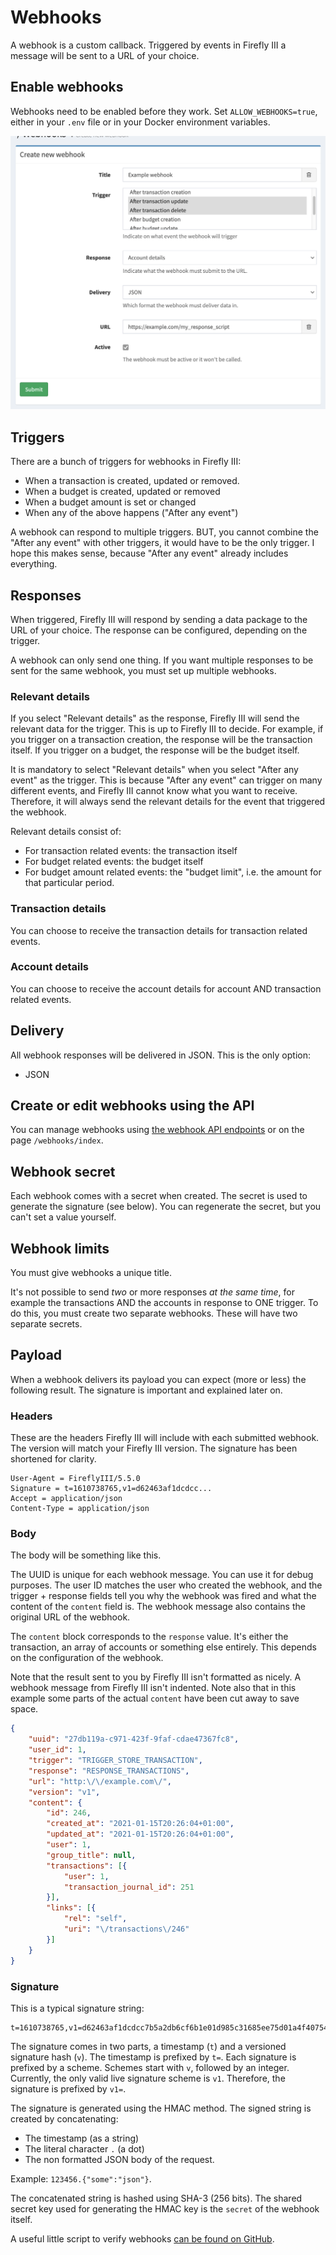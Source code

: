 # Webhooks

A webhook is a custom callback. Triggered by events in Firefly III a message will be sent to a URL of your choice.

## Enable webhooks

Webhooks need to be enabled before they work. Set `ALLOW_WEBHOOKS=true`, either in your `.env` file or in your Docker environment variables.

![Creating a new webhook](../../../images/how-to/firefly-iii/features/webhooks-create.png "Date configuration value 'Ymd' is necessary to parse this file")

## Triggers

There are a bunch of triggers for webhooks in Firefly III:

- When a transaction is created, updated or removed.
- When a budget is created, updated or removed
- When a budget amount is set or changed
- When any of the above happens ("After any event")

A webhook can respond to multiple triggers. BUT, you cannot combine the  "After any event" with other triggers, it would have to be the only trigger. I hope this makes sense, because "After any event" already includes everything.

## Responses

When triggered, Firefly III will respond by sending a data package to the URL of your choice. The response can be configured, depending on the trigger.

A webhook can only send one thing. If you want multiple responses to be sent for the same webhook, you must set up multiple webhooks.

### Relevant details

If you select "Relevant details" as the response, Firefly III will send the relevant data for the trigger. This is up to Firefly III to decide. For example, if you trigger on a transaction creation, the response will be the transaction itself. If you trigger on a budget, the response will be the budget itself.

It is mandatory to select "Relevant details" when you select "After any event" as the trigger. This is because "After any event" can trigger on many different events, and Firefly III cannot know what you want to receive. Therefore, it will always send the relevant details for the event that triggered the webhook.

Relevant details consist of:

- For transaction related events: the transaction itself
- For budget related events: the budget itself
- For budget amount related events: the "budget limit", i.e. the amount for that particular period.

### Transaction details

You can choose to receive the transaction details for transaction related events.

### Account details

You can choose to receive the account details for account AND transaction related events.

## Delivery

All webhook responses will be delivered in JSON. This is the only option:

- JSON

## Create or edit webhooks using the API

You can manage webhooks using [the webhook API endpoints](https://api-docs.firefly-iii.org/#/webhooks) or on the page `/webhooks/index`.

## Webhook secret

Each webhook comes with a secret when created. The secret is used to generate the signature (see below). You can regenerate the secret, but you can't set a value yourself.

## Webhook limits

You must give webhooks a unique title.

It's not possible to send *two* or more responses *at the same time*, for example the transactions AND the accounts in response to ONE trigger. To do this, you must create two separate webhooks. These will have two separate secrets.

## Payload

When a webhook delivers its payload you can expect (more or less) the following result. The signature is important and explained later on.

### Headers

These are the headers Firefly III will include with each submitted webhook. The version will match your Firefly III version. The signature has been shortened for clarity.

```
User-Agent = FireflyIII/5.5.0
Signature = t=1610738765,v1=d62463af1dcdcc...
Accept = application/json
Content-Type = application/json
```

### Body

The body will be something like this.

The UUID is unique for each webhook message. You can use it for debug purposes. The user ID matches the user who created the webhook, and the trigger + response fields tell you why the webhook was fired and what the content of the `content` field is. The webhook message also contains the original URL of the webhook.

The `content` block corresponds to the `response` value. It's either the transaction, an array of accounts or something else entirely. This depends on the configuration of the webhook.

Note that the result sent to you by Firefly III isn't formatted as nicely. A webhook message from Firefly III isn't indented. Note also that in this example some parts of the actual `content` have been cut away to save space.

```json
{
	"uuid": "27db119a-c971-423f-9faf-cdae47367fc8",
	"user_id": 1,
	"trigger": "TRIGGER_STORE_TRANSACTION",
	"response": "RESPONSE_TRANSACTIONS",
	"url": "http:\/\/example.com\/",
	"version": "v1",
	"content": {
		"id": 246,
		"created_at": "2021-01-15T20:26:04+01:00",
		"updated_at": "2021-01-15T20:26:04+01:00",
		"user": 1,
		"group_title": null,
		"transactions": [{
			"user": 1,
			"transaction_journal_id": 251
		}],
		"links": [{
			"rel": "self",
			"uri": "\/transactions\/246"
		}]
	}
}
```


### Signature

This is a typical signature string:

```
t=1610738765,v1=d62463af1dcdcc7b5a2db6cf6b1e01d985c31685ee75d01a4f40754dbb4cf396
```

The signature comes in two parts, a timestamp (`t`) and a versioned signature hash (`v`). The timestamp is prefixed by `t=`. Each signature is prefixed by a scheme. Schemes start with `v`, followed by an integer. Currently, the only valid live signature scheme is `v1`. Therefore, the signature is prefixed by `v1=`.

The signature is generated using the HMAC method. The signed string is created by concatenating:

* The timestamp (as a string)
* The literal character `.` (a dot)
* The non formatted JSON body of the request.

Example: `123456.{"some":"json"}`.

The concatenated string is hashed using SHA-3 (256 bits). The shared secret key used for generating the HMAC key is the `secret` of the webhook itself.

A useful little script to verify webhooks [can be found on GitHub](https://gist.github.com/JC5/b8bedee09a7cb81f55e27149058e8c72).
